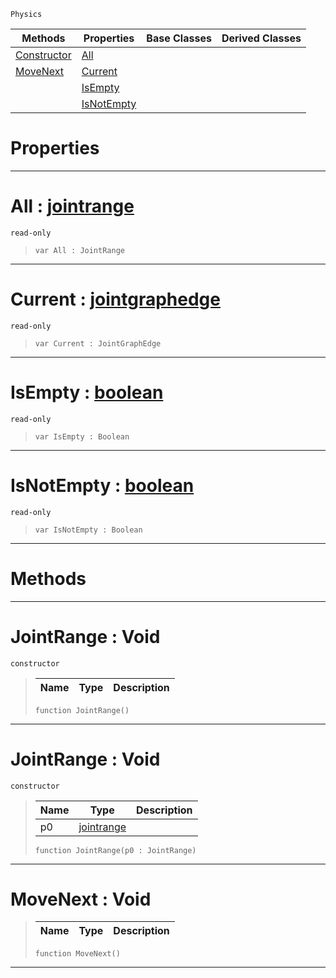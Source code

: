  `Physics`

|Methods|Properties|Base Classes|Derived Classes|
|---|---|---|---|
|[ Constructor](https://github.com/ArendDanielek/ZeroDocsTest/blob/master/code_reference/class_reference/jointrange.markdown#jointrange-void)|[ All](https://github.com/ArendDanielek/ZeroDocsTest/blob/master/code_reference/class_reference/jointrange.markdown#all-zero-engine-document)| | |
|[ MoveNext](https://github.com/ArendDanielek/ZeroDocsTest/blob/master/code_reference/class_reference/jointrange.markdown#movenext-void)|[ Current](https://github.com/ArendDanielek/ZeroDocsTest/blob/master/code_reference/class_reference/jointrange.markdown#current-zero-engine-docu)| | |
| |[ IsEmpty](https://github.com/ArendDanielek/ZeroDocsTest/blob/master/code_reference/class_reference/jointrange.markdown#isempty-zero-engine-docu)| | |
| |[ IsNotEmpty](https://github.com/ArendDanielek/ZeroDocsTest/blob/master/code_reference/class_reference/jointrange.markdown#isnotempty-zero-engine-d)| | |


 #  Properties


---  
 #  All : [jointrange](https://github.com/ArendDanielek/ZeroDocsTest/blob/master/code_reference/class_reference/jointrange.markdown)

 `read-only`

> 
> ``` lang=cpp, name=Zilch
> var All : JointRange


---  
 #  Current : [jointgraphedge](https://github.com/ArendDanielek/ZeroDocsTest/blob/master/code_reference/class_reference/jointgraphedge.markdown)

 `read-only`

> 
> ``` lang=cpp, name=Zilch
> var Current : JointGraphEdge


---  
 #  IsEmpty : [boolean](https://github.com/ArendDanielek/ZeroDocsTest/blob/master/code_reference/zilch_base_types/boolean.markdown)

 `read-only`

> 
> ``` lang=cpp, name=Zilch
> var IsEmpty : Boolean


---  
 #  IsNotEmpty : [boolean](https://github.com/ArendDanielek/ZeroDocsTest/blob/master/code_reference/zilch_base_types/boolean.markdown)

 `read-only`

> 
> ``` lang=cpp, name=Zilch
> var IsNotEmpty : Boolean


---  
 #  Methods


---  
 #  JointRange : Void

 `constructor`

> 
> |Name|Type|Description|
> |---|---|---|
> ``` lang=cpp, name=Zilch
> function JointRange()
> ``` 


---  
 #  JointRange : Void

 `constructor`

> 
> |Name|Type|Description|
> |---|---|---|
> |p0|[jointrange](https://github.com/ArendDanielek/ZeroDocsTest/blob/master/code_reference/class_reference/jointrange.markdown)| |
> ``` lang=cpp, name=Zilch
> function JointRange(p0 : JointRange)
> ``` 


---  
 #  MoveNext : Void

> 
> |Name|Type|Description|
> |---|---|---|
> ``` lang=cpp, name=Zilch
> function MoveNext()
> ``` 


---  
 
  
  
  
  
  
  
  

 